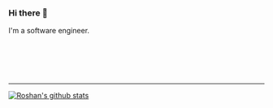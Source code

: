 ### Hi there 👋

I'm a software engineer.
<!-- 

### Connect with me:

[<img align="left" alt="namanvashistha.github.io" width="22px" src="https://raw.githubusercontent.com/iconic/open-iconic/master/svg/globe.svg" />][website]
[<img align="left" alt="namanvashistha | YouTube" width="22px" src="https://cdn.jsdelivr.net/npm/simple-icons@v3/icons/youtube.svg" />][youtube]
[<img align="left" alt="namanvashistha | Twitter" width="22px" src="https://cdn.jsdelivr.net/npm/simple-icons@v3/icons/twitter.svg" />][twitter]
[<img align="left" alt="namanvashistha | LinkedIn" width="22px" src="https://cdn.jsdelivr.net/npm/simple-icons@v3/icons/linkedin.svg" />][linkedin]
 -->
<br />
<br />
<!-- 
### Languages and Tools:


<img align="left" alt="Node.js" width="26px" src="https://raw.githubusercontent.com/github/explore/80688e429a7d4ef2fca1e82350fe8e3517d3494d/topics/nodejs/nodejs.png" />
<img align="left" alt="SQL" width="26px" src="https://raw.githubusercontent.com/github/explore/80688e429a7d4ef2fca1e82350fe8e3517d3494d/topics/sql/sql.png" />
<img align="left" alt="MongoDB" width="26px" src="https://raw.githubusercontent.com/github/explore/80688e429a7d4ef2fca1e82350fe8e3517d3494d/topics/mongodb/mongodb.png" />
<img align="left" alt="GraphQL" width="26px" src="https://raw.githubusercontent.com/github/explore/80688e429a7d4ef2fca1e82350fe8e3517d3494d/topics/graphql/graphql.png" />
<img align="left" alt="Git" width="26px" src="https://raw.githubusercontent.com/github/explore/80688e429a7d4ef2fca1e82350fe8e3517d3494d/topics/git/git.png" />
<img align="left" alt="GitHub" width="26px" src="https://raw.githubusercontent.com/github/explore/78df643247d429f6cc873026c0622819ad797942/topics/github/github.png" />
<img align="left" alt="Bash" width="26px" src="https://raw.githubusercontent.com/github/explore/80688e429a7d4ef2fca1e82350fe8e3517d3494d/topics/terminal/terminal.png" />
 -->
<br />
<br />

---
[![Roshan's github stats](https://github-readme-stats.vercel.app/api?username=namanvashistha&show_icons=true&hide_border=true&count_private=true)](https://github.com/ros-an)


[website]: https://rosan.netlify.app/
[twitter]: https://twitter.com/rosan_kr
[linkedin]: https://www.linkedin.com/in/roshan-kr-mahato-798592171/
